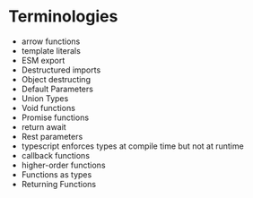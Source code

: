 # Terminologies
* arrow functions
* template literals
* ESM export
* Destructured imports
* Object destructing
* Default Parameters
* Union Types
* Void functions
* Promise functions
* return await
* Rest parameters
* typescript enforces types at compile time but not at runtime
* callback functions
* higher-order functions
* Functions as types
* Returning Functions